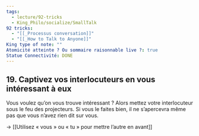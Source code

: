 ```yaml
---
tags:
  - lecture/92-tricks
  - King_Philo/socialize/SmallTalk
92 tricks:
  - "[[_Processus conversation]]"
  - "[[_How to Talk to Anyone]]"
King type of note: ""
Atomicité atteinte ? Ou sommaire raisonnable live ?: true
Statue Connectivité: DONE
---
```

## 19. Captivez vos interlocuteurs en vous intéressant à eux

Vous voulez qu’on vous trouve intéressant ? Alors mettez votre interlocuteur sous le feu des projecteurs. Si vous le faites bien, il ne s’apercevra même pas que vous n’avez rien dit sur vous.

-> [[Utilisez « vous » ou « tu » pour mettre l’autre en avant]]